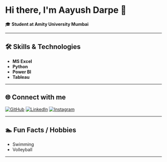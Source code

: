 # Hi there, I'm Aayush Darpe 👋

🎓 **Student at Amity University Mumbai**

---


## 🛠️ Skills & Technologies

- **MS Excel**  
- **Python**  
- **Power BI**  
- **Tableau**

---

## 🌐 Connect with me

[![GitHub](https://img.shields.io/badge/GitHub-181717?style=flat-square&logo=github&logoColor=white)](https://github.com/AayushDarpe)
[![LinkedIn](https://img.shields.io/badge/LinkedIn-0077B5?style=flat-square&logo=linkedin&logoColor=white)](https://www.linkedin.com/in/aayush-darpe-a22063226/)
[![Instagram](https://img.shields.io/badge/Instagram-E4405F?style=flat-square&logo=instagram&logoColor=white)](https://www.instagram.com/aayush_darpe)

---

## 🏊 Fun Facts / Hobbies

- Swimming
- Volleyball

---

<!--
💡 _Want to see more? Add your favorite projects or recent achievements here!_
-->
